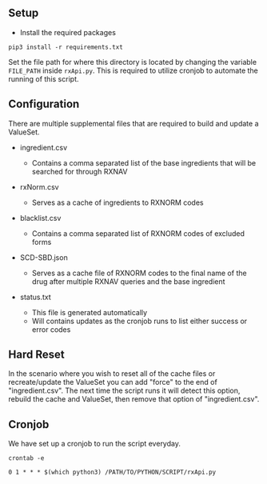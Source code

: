 ## Setup

* Install the required packages
  
`pip3 install -r requirements.txt`

Set the file path for where this directory is located by changing the variable `FILE_PATH` inside `rxApi.py`.
This is required to utilize cronjob to automate the running of this script.


## Configuration

There are multiple supplemental files that are required to build and update a ValueSet.

* ingredient.csv
    * Contains a comma separated list of the base ingredients that will be searched for through RXNAV

* rxNorm.csv
    * Serves as a cache of ingredients to RXNORM codes

* blacklist.csv
    * Contains a comma separated list of RXNORM codes of excluded forms

* SCD-SBD.json
    * Serves as a cache file of RXNORM codes to the final name of the drug after multiple RXNAV queries and the base
      ingredient

* status.txt
    * This file is generated automatically
    * Will contains updates as the cronjob runs to list either success or error codes

## Hard Reset

In the scenario where you wish to reset all of the cache files or recreate/update the ValueSet you can add "force" to
the end of "ingredient.csv". The next time the script runs it will detect this option, rebuild the cache and ValueSet,
then remove that option of "ingredient.csv".

## Cronjob

We have set up a cronjob to run the script everyday.

`crontab -e`

`0 1 * * * $(which python3) /PATH/TO/PYTHON/SCRIPT/rxApi.py`
